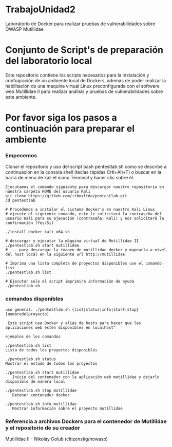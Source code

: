 # TrabajoUnidad2
Laboratorio de Docker para realizar pruebas de vulnerabilidades sobre OWASP Mutillidae

# Conjunto de Script's de preparación del laboratorio local 
Este repositorio contiene los scripts necesarios para la instalación y confugración de un ambiente local de Dockers, además de poder realizar la habilitación de una maquina virtual Linux preconfigurada con el software web Mutillidae II para realizar análisis y pruebas de vulnerabilidades sobre este ambiente.

# Por favor siga los pasos a continuación para preparar el ambiente

### Empecemos 

Clonar el repositorio y uso del script bash pentestlab.sh como se describe a continuación en la consola shell (teclas rápidas Crtl+Alt+T) o buscar en la barra de menu de kali el icono Terminal y hacer clic sobre él. 
```
Ejecutamos el comando siguiente para descargar nuestro repositorio en nuestra carpeta HOME del usuario Kali
git clone https://github.com/itboxltda/pentestlab.git
cd pentestlab

# Procedemos a instalar el sistema Docker's en nuestro Kali Linux 
# ejecute el siguiente comando, este le solicitará la contraseña del usuario Kali para su ejecución (contraseña: Kali) y nos solicitará la confirmación (Yes/Si)  

./install_docker_kali_x64.sh

# descargar y ejecutar la máquina virtual de Mutillidae II 
./pentestlab.sh start mutillidae
# ... para descargar la imagen de mutillidae docker y mapearla a nivel del host local en la siguiente url http://mutillidae

# Imprima una lista completa de proyectos disponibles use el comando list
./pentestlab.sh list 

# Ejecutar solo el script imprimirá información de ayuda
./pentestlab.sh 
```


### comandos disponibles
```
uso general: ./pentestlab.sh {list|status|info|start|stop} [nombredelproyecto]

 Este script usa Docker y alias de hosts para hacer que las aplicaciones web estén disponibles en localhost"

ejemplos de los comandos

./pentestlab.sh list
Lista de todos los proyectos disponibles   

./pentestlab.sh status
Mostrar el estado de todos los proyectos
   
./pentestlab.sh start mutillidae
   Inicio del contenedor con la aplicación web mutillidae y dejarlo disponible de manera local
   
./pentestlab.sh stop mutillidae
   Detener contenedor docker

./pentestlab.sh info mutillidae
   Mostrar información sobre el proyecto mutillidae 
```

 ### Referencia a archivos Dockers para el contenedor de Mutillidae y el repositorio de su creador 
 Mutillidae II		- Nikolay Golub (citizenstig/nowasp)  
